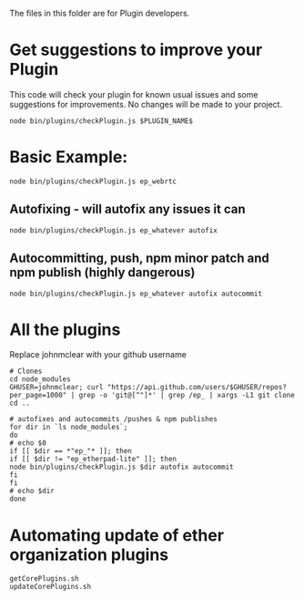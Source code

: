 The files in this folder are for Plugin developers.

# Get suggestions to improve your Plugin

This code will check your plugin for known usual issues and some suggestions for improvements.  No changes will be made to your project.

```
node bin/plugins/checkPlugin.js $PLUGIN_NAME$
```

# Basic Example:
```
node bin/plugins/checkPlugin.js ep_webrtc
```

## Autofixing - will autofix any issues it can
```
node bin/plugins/checkPlugin.js ep_whatever autofix
```

## Autocommitting, push, npm minor patch and npm publish (highly dangerous)
```
node bin/plugins/checkPlugin.js ep_whatever autofix autocommit
```

# All the plugins
Replace johnmclear with your github username

```
# Clones
cd node_modules
GHUSER=johnmclear; curl "https://api.github.com/users/$GHUSER/repos?per_page=1000" | grep -o 'git@[^"]*' | grep /ep_ | xargs -L1 git clone
cd ..

# autofixes and autocommits /pushes & npm publishes
for dir in `ls node_modules`;
do
# echo $0
if [[ $dir == *"ep_"* ]]; then
if [[ $dir != "ep_etherpad-lite" ]]; then
node bin/plugins/checkPlugin.js $dir autofix autocommit
fi
fi
# echo $dir
done
```

# Automating update of ether organization plugins
```
getCorePlugins.sh
updateCorePlugins.sh
```

